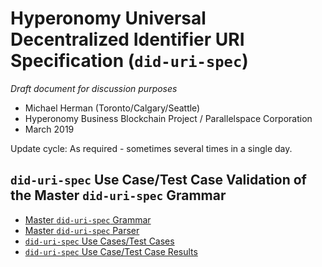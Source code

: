 # Hyperonomy Universal Decentralized Identifier URI Specification (`did-uri-spec`)

_Draft document for discussion purposes_

- Michael Herman (Toronto/Calgary/Seattle)
- Hyperonomy Business Blockchain Project / Parallelspace Corporation
- March 2019

Update cycle: As required - sometimes several times in a single day.

## `did-uri-spec` Use Case/Test Case Validation of the Master `did-uri-spec` Grammar

- [Master `did-uri-spec` Grammar](did-uri-parsers\0-did-uri-spec-2019-04-09.abnf)
- [Master `did-uri-spec` Parser](did-uri-parsers)
- [`did-uri-spec` Use Cases/Test Cases](did-uri-parsers\did-uri-testcases1.txt)
- [`did-uri-spec` Use Case/Test Case Results](did-uri-parsers\did-uri-testcases1.xml)
